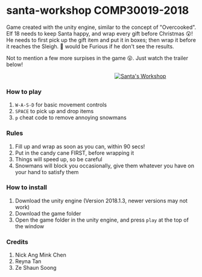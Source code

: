 # santa-workshop COMP30019-2018

Game created with the unity engine, similar to the concept of "Overcooked". Elf 18 needs to keep Santa happy, and wrap every gift before Christmas :open_mouth:!
He needs to first pick up the gift item and put it in boxes; then wrap it before it reaches the Sleigh. :santa: would be Furious if he don't see the results.

Not to mention a few more surpises in the game :open_mouth:. Just watch the trailer below!  


 &nbsp;&nbsp;&nbsp;&nbsp;&nbsp;&nbsp;&nbsp;&nbsp;&nbsp;&nbsp;&nbsp;&nbsp;&nbsp;&nbsp;&nbsp;&nbsp;&nbsp;&nbsp;&nbsp;&nbsp;&nbsp;&nbsp;&nbsp;&nbsp;&nbsp;&nbsp;&nbsp;&nbsp;&nbsp;&nbsp;&nbsp;&nbsp;&nbsp;&nbsp;&nbsp;&nbsp;&nbsp;&nbsp;&nbsp;&nbsp;&nbsp;&nbsp;&nbsp;&nbsp;&nbsp;&nbsp;&nbsp;&nbsp;&nbsp;&nbsp;&nbsp;&nbsp;&nbsp;&nbsp;&nbsp;&nbsp;&nbsp;&nbsp;&nbsp;&nbsp;&nbsp;&nbsp;&nbsp;&nbsp;&nbsp;&nbsp;&nbsp;&nbsp;&nbsp;&nbsp;&nbsp;&nbsp;
 [![Santa's Workshop](https://i9.ytimg.com/vi/ye6nr7gZGes/mqdefault.jpg?time=1567906523707&sqp=CMS10esF&rs=AOn4CLD0_bEfxyrV7IMzKeCzpCy-QDya6g)](https://youtu.be/ye6nr7gZGes)



### How to play

1. `W-A-S-D` for basic movement controls
1. `SPACE` to pick up and drop items  
1. `p` cheat code to remove annoying snowmans

### Rules
1. Fill up and wrap as soon as you can, within 90 secs!
1. Put in the candy cane FIRST, before wrapping it
1. Things will speed up, so be careful
1. Snowmans will block you occasionally, give them whatever you have on your hand to satisfy them 


### How to install

1. Download the unity engine (Version 2018.1.3, newer versions may not work)
1. Download the game folder
1. Open the game folder in the unity engine, and press `play` at the top of the window 

### Credits 

1. Nick Ang Mink Chen
1. Reyna Tan
1. Ze Shaun Soong

